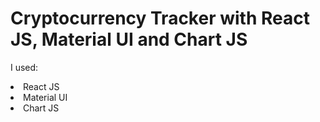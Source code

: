 # Cryptocurrency Tracker with React JS, Material UI and Chart JS
I used:
<li>React JS</li>
<li>Material UI</li>
<li>Chart JS</li>
